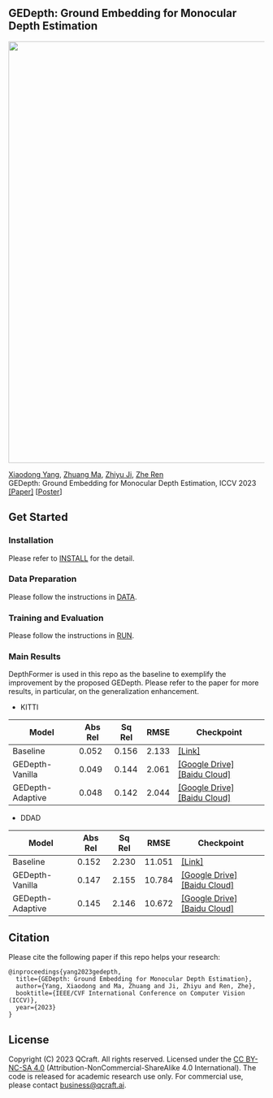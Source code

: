 ## GEDepth: Ground Embedding for Monocular Depth Estimation
<p align='left'>
  <img src='docs/example.gif' width='830'/>
</p>

[Xiaodong Yang](https://xiaodongyang.org/), [Zhuang Ma](), [Zhiyu Ji](https://github.com/RobinhoodKi), [Zhe Ren]() <br>
GEDepth: Ground Embedding for Monocular Depth Estimation, ICCV 2023 <br>
[[Paper]](https://arxiv.org/pdf/2309.09975.pdf) [[Poster](docs/poster.pdf)] 

## Get Started
### Installation
Please refer to [INSTALL](docs/install.md) for the detail. 

### Data Preparation 

Please follow the instructions in [DATA](docs/DATA.md). 

### Training and Evaluation

Please follow the instructions in [RUN](docs/RUN.md). 

### Main Results

DepthFormer is used in this repo as the baseline to exemplify the improvement by the proposed GEDepth. Please refer to the paper for more results, in particular, on the generalization enhancement. 

* KITTI

| Model |  Abs Rel | Sq Rel |  RMSE | Checkpoint | 
| ------| -----| ------- | ------ | -------------| 
|Baseline | 0.052| 0.156| 2.133| [[Link]](https://github.com/zhyever/Monocular-Depth-Estimation-Toolbox) |
| GEDepth-Vanilla | 0.049 | 0.144	| 2.061| [[Google Drive]](https://drive.google.com/drive/folders/1XQRl7AtSBBIPoXtZOh87M_LG0iAJPDl_?usp=sharing) [[Baidu Cloud]](https://pan.baidu.com/s/1bzFoxx_uFrcmx3uUNc03HQ?pwd=rjt1 )
| GEDepth-Adaptive| 0.048 | 0.142| 2.044|[[Google Drive]](https://drive.google.com/drive/folders/1XQRl7AtSBBIPoXtZOh87M_LG0iAJPDl_?usp=sharing) [[Baidu Cloud]](https://pan.baidu.com/s/1bzFoxx_uFrcmx3uUNc03HQ?pwd=rjt1 )

* DDAD

| Model |  Abs Rel | Sq Rel |  RMSE | Checkpoint | 
| ------| -----| ------- | ------ | -------------| 
|Baseline | 0.152| 2.230| 11.051| [[Link]](https://github.com/zhyever/Monocular-Depth-Estimation-Toolbox) |
| GEDepth-Vanilla | 0.147 | 2.155	| 10.784| [[Google Drive]](https://drive.google.com/drive/folders/1XQRl7AtSBBIPoXtZOh87M_LG0iAJPDl_?usp=sharing) [[Baidu Cloud]](https://pan.baidu.com/s/1bzFoxx_uFrcmx3uUNc03HQ?pwd=rjt1 )
| GEDepth-Adaptive| 0.145 | 2.146| 10.672|[[Google Drive]](https://drive.google.com/drive/folders/1XQRl7AtSBBIPoXtZOh87M_LG0iAJPDl_?usp=sharing) [[Baidu Cloud]](https://pan.baidu.com/s/1bzFoxx_uFrcmx3uUNc03HQ?pwd=rjt1 )

## Citation
 Please cite the following paper if this repo helps your research:
```
@inproceedings{yang2023gedepth,
  title={GEDepth: Ground Embedding for Monocular Depth Estimation},
  author={Yang, Xiaodong and Ma, Zhuang and Ji, Zhiyu and Ren, Zhe},
  booktitle={IEEE/CVF International Conference on Computer Vision (ICCV)},
  year={2023}
}
```

## License
Copyright (C) 2023 QCraft. All rights reserved. Licensed under the [CC BY-NC-SA 4.0](https://creativecommons.org/licenses/by-nc-sa/4.0/legalcode) (Attribution-NonCommercial-ShareAlike 4.0 International). The code is released for academic research use only. For commercial use, please contact [business@qcraft.ai](business@qcraft.ai).
